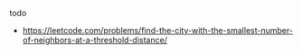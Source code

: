 todo
- https://leetcode.com/problems/find-the-city-with-the-smallest-number-of-neighbors-at-a-threshold-distance/
